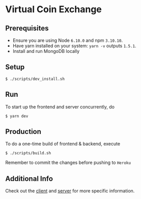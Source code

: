 # Virtual Coin Exchange

## Prerequisites

* Ensure you are using Node `6.10.0` and npm `3.10.10`.
* Have yarn installed on your system: `yarn -v` outputs `1.5.1`.
* Install and run MongoDB locally

## Setup

```
$ ./scripts/dev_install.sh
```

## Run

To start up the frontend and server concurrently, do

```
$ yarn dev
```

## Production

To do a one-time build of frontend & backend, execute

```
$ ./scripts/build.sh
```

Remember to commit the changes before pushing to `Heroku`


## Additional Info

Check out the [client](https://github.com/exue026/virtual-coin-exchange/tree/master/client) and [server](https://github.com/exue026/virtual-coin-exchange/tree/master/server) for more specific information.
